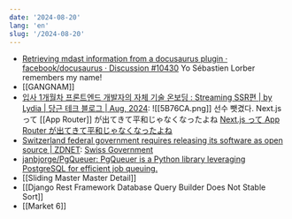 ```yaml
---
date: '2024-08-20'
lang: 'en'
slug: '/2024-08-20'
---
```


- [Retrieving mdast information from a docusaurus plugin · facebook/docusaurus · Discussion #10430](https://github.com/facebook/docusaurus/discussions/10430#discussioncomment-10396539) Yo Sébastien Lorber remembers my name!
- [[GANGNAM]]
- [입사 1개월차 프론트엔드 개발자의 자체 기술 온보딩 : Streaming SSR편 | by Lydia | 당근 테크 블로그 | Aug, 2024](https://medium.com/daangn/%EC%9E%85%EC%82%AC-1%EA%B0%9C%EC%9B%94%EC%B0%A8-%ED%94%84%EB%A1%A0%ED%8A%B8%EC%97%94%EB%93%9C-%EA%B0%9C%EB%B0%9C%EC%9E%90%EC%9D%98-%EC%9E%90%EC%B2%B4-%EA%B8%B0%EC%88%A0-%EC%98%A8%EB%B3%B4%EB%94%A9-streaming-ssr%ED%8E%B8-aabaee57f660): ![[5B76CA.png]] 선수 뺏겼다. Next.js って [[App Router]] が出てきて平和じゃなくなったよね [Next.js って App Router が出てきて平和じゃなくなったよね](https://zenn.dev/noko_noko/articles/3ccc64c389259c)
- [Switzerland federal government requires releasing its software as open source | ZDNET](https://www.zdnet.com/article/switzerland-now-requires-all-government-software-to-be-open-source/): [Swiss Government](https://github.com/swiss)
- [janbjorge/PgQueuer: PgQueuer is a Python library leveraging PostgreSQL for efficient job queuing.](https://github.com/janbjorge/PgQueuer)
- [[Sliding Master Master Detail]]
- [[Django Rest Framework Database Query Builder Does Not Stable Sort]]
- [[Market 6]]
